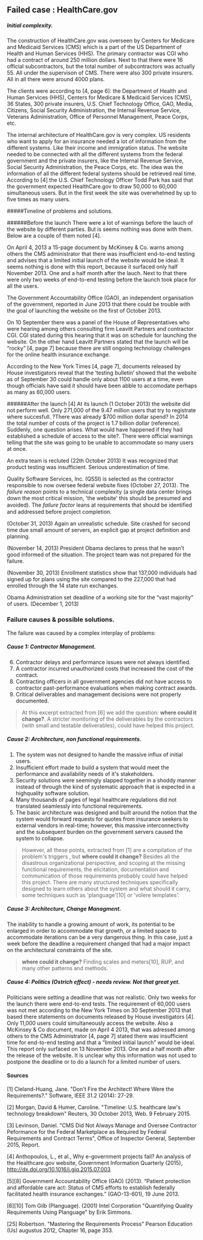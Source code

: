 ## Failed case : HealthCare.gov

##### Initial complexity.

The construction of HealthCare.gov was overseen by Centers for Medicare and Medicaid Services (CMS) which is a part of the US Department of Health and Human Services (HHS). The primary contractor was CGI who had a contract of around 250 million dollars. Next to that there were 16 official subcontractors, but the total number of subcontractors was actually 55. All under the supervison of CMS. There were also 300 private insurers. All in all there were around 4000 plans.

The clients were according to [4, page 6]: the Department of Health and Human Services (HHS), Centers for Medicare & Medicaid Services (CMS), 36 States, 300 private insurers, U.S. Chief Technology Office, GAO, Media, Citizens, Social Security Administration, the Internal Revenue Service, Veterans Administration, Office of Personnel Management, Peace Corps, etc.

The internal architecture of HealthCare.gov is very complex. US residents who want to apply for an insurance needed a lot of information from the different systems. Like their income and immigration status. The website needed to be connected with all the different systems from the federal government and the private insurers, like the Internal Revenue Service, Social Security Administration, the Peace Corps, etc. The idea was the information of all the different federal systems should be retrieved real time. According to [4] the U.S. Chief Technology Officer Todd Park has said that the government expected HealthCare.gov to draw 50,000 to 60,000 simultaneous users. But in the first week the site was overwhelmed by up to five times as many users. 

#####Timeline of problems and solutions.

######Before the launch
There were a lot of warnings before the lauch of the website by different parties. But is seems nothing was done with them. Below are a couple of them noted [4].

On April 4, 2013 a 15-page document by McKinsey & Co. warns among others the CMS administrator that there was insufficient end-to-end testing and advises that a limited initial launch of the website would be ideal. It seems nothing is done with this report, because it surfaced only half November 2013. One and a half month after the lauch. Next to that there were only two weeks of end-to-end testing before the launch took place for all the users.

The Government Accountability Office (GAO), an independent organisation of the government, reported in June 2013 that there could be trouble with the goal of launching the website on the first of October 2013. 

On 10 September there was a panel of the House of Representatives who were hearing among others consulting firm Leavitt Partners and contractor CGI. CGI stated during this hearing that it was on schedule for launching the website. On the other hand Leavitt Partners stated that the launch will be “rocky” [4, page 7] because there are still ongoing technology challenges for the online health insurance exchange.

According to the New York Times [4, page 7], documents released by House investigators reveal that the ‘testing bulletin’ showed that the website as of September 30 could handle only about 1100 users at a time, even though officials have said it should have been abble to accomodate perhaps as many as 60,000 users.

######After the launch [4]
At its launch (1 October 2013) the website did not perform well. Only 271,000 of the 9.47 million users that try to registrate where succesfull. ?There was already $700 million dollar spend? In 2014 the total number of costs of the project is 1.7 billion dollar (reference). Suddenly, one question arises. What would have happened if they had established a schedule of access to the site?. There were official warnings telling that the site was going to be unable to accommodate so many users at once.

An extra team is recluted (22th October 2013) It was recognized that product testing was insufficient. Serious underestimation of time.

Quality Software Services, Inc. (QSSI) is selected as the contractor responsible to now oversee federal website fixes (October 27, 2013). The *failure reason* points to a technical complexity (a single data center brings down the most critical mission, 'the website' this should be presumed and avoided). The *failure factor* leans at requirements that should be identiﬁed and addressed before project completion.

(October 31, 2013) Again an unrealistic schedule. Site crashed for second time due small amount of servers, an explicit gap at project definition and planning.

(November 14, 2013) President Obama declares to press that he wasn’t good informed of the situation. The project team was not prepared for the failure.

(November 30, 2013)  Enrollment statistics show that 137,000 individuals had signed up for plans using the site compared to the 227,000 that had enrolled through the 14 state run exchanges.

Obama Administration set deadline of a working site for the “vast majority” of users. (December 1, 2013)


### Failure causes & possible solutions.
The failure was caused by a complex interplay of problems:

##### Cause 1: Contractor Management.
 6. Contractor delays and performance issues were not always identified.
 7. A contractor incurred unauthorized costs that increased the cost of the contract.
 8. Contracting officers in all government agencies did not have access to contractor past-performance evaluations when making contract awards.
 9. Critical deliverables and management decisions were not properly documented.
 
> At this excerpt extracted from [6] we add the question: **where could it change?**. A stricter monitoring of the deliverables by the contractors (with small and testable deliverables), could have helped this project.


##### Cause 2: Architecture, non functional requirements.
 1. The system was not designed to handle the massive influx of initial users. 
 2. Insufficient effort made to build a system that would meet the performance and availability needs of it's stakeholders. 
 3. Security solutions were seemingly slapped together in a shoddy manner instead of through the kind of systematic approach that is expected in a highquality software solution.
 4. Many thousands of pages of legal healthcare regulations did not translated seamlessly into functional requirements.
 5. The basic architecture was designed and built around the notion that the system would forward requests for quotes from insurance seekers to external vendors in real-time; however, this massive interconnectivity and the subsequent burden on the government servers caused the system to collapse.

>However, all these points, extracted from [1] are a compilation of the problem's triggers , but **where could it change?**
Besides all the disastrous organizational perspective, and scoping at the missing functional requirements, the elicitation, documentation and communication of those requirements probably could have helped this project. There are many structured techniques specifically designed to learn others about the system and what should it carry, some techniques such as 'planguage'[10] or 'volere templates'.


 
##### Cause 3: Architecture, Change Managment.
The inability to handle a growing amount of work, its potential to be enlarged in order to accommodate that growth, or a limited space to accommodate iterations can be a very dangerous thing. In this case, just a week before the deadline a requirement changed that had a major impact on the architectural constraints of the site.
>**where could it change?** Finding scales and meters[10], RUP, and many other patterns and methods.


##### Cause 4: Politics (Ostrich effect) - needs review. Not that great yet.
Politicians were setting a deadline that was not realistic.  Only two weeks for the launch there were end-to-end tests. The requirement of 60,000 users was not met according to the New York Times on 30 September 2013 that based there statements on documents released by House investigators [4]. Only 11,000 users could simultaneously access the website. Also a McKinsey & Co document, made on April 4 2013, that was adressed among others to the CMS Administrator [4, page 7] stated there was insufficient time for end-to-end testing and that a “limited initial launch” would be ideal. This report only surfaced on 13 November 2013. One and a half month after the release of the website. It is unclear why this information was not used to postpone the deadline or to do a launch for a limited number of users.



#### Sources

[1] Cleland-Huang, Jane. "Don't Fire the Architect! Where Were the Requirements?." Software, IEEE 31.2 (2014): 27-29.

[2] Morgan, David &  Humer, Caroline. "Timeline: U.S. healthcare law's technology breakdown" Reuters, 30 October 2013, Web. 9 February 2015.

[3] Levinson, Daniel. "CMS Did Not Always Manage and Oversee Contractor Peformance for the Federal Marketplace as Required by Federal Requirements and Contract Terms", Office of Inspector General, September 2015, Report.

[4] Anthopoulos, L., et al., Why e-government projects fail? An analysis of the Healthcare.gov website, Government Information Quarterly (2015), http://dx.doi.org/10.1016/j.giq.2015.07.003

[5][8] Government Accountability Office (GAO) (2013). “Patient protection and affordable care act: Status of CMS efforts to establish federally facilitated health insurance exchanges.” (GAO-13-601), 19 June 2013.

[6][10] Tom Gilb (Planguage). (2001) Intel Corporation "Quantifying Quality Requirements Using Planguage" by Erik Simmons.

[25] Robertson. "Mastering the Requirements Process" Pearson Education (Us) augustus 2012, Chapter 16, page 353.
